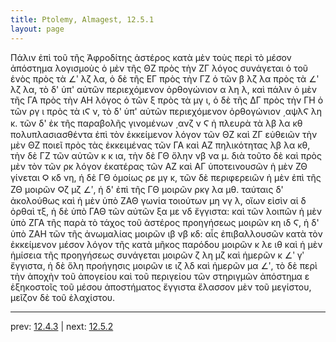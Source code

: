 ```yaml
---
title: Ptolemy, Almagest, 12.5.1
layout: page
---
```


Πάλιν ἐπὶ τοῦ τῆς Ἀφροδίτης ἀστέρος κατὰ μὲν τοὺς περὶ τὸ μέσον ἀπόστημα λογισμοὺς ὁ μὲν τῆς ΘΖ πρὸς τὴν ΖΓ λόγος συνάγεται ὁ τοῦ ἑνὸς πρὸς τὰ ∠ʹ λζ λα, ὁ δὲ τῆς ΕΓ πρὸς τὴν ΓΖ ὁ τῶν β λζ λα πρὸς τὰ ∠ʹ λζ λα, τὸ δ' ὑπ' αὐτῶν περιεχόμενον ὀρθογώνιον α λη λ, καὶ πάλιν ὁ μὲν τῆς ΓΑ πρὸς τὴν ΑΗ λόγος ὁ τῶν ξ πρὸς τὰ μγ ι, ὁ δὲ τῆς ΔΓ πρὸς τὴν ΓΗ ὁ τῶν ργ ι πρὸς τὰ ιϚ ν, τὸ δ' ὑπ' αὐτῶν περιεχόμενον ὀρθογώνιον ͵αψλϚ λη κ. τῶν δ' ἐκ τῆς παραβολῆς γινομένων ͵ανζ ν Ϛ ἡ πλευρὰ τὰ λβ λα κθ πολυπλασιασθέντα ἐπὶ τὸν ἐκκείμενον λόγον τῶν ΘΖ καὶ ΖΓ εὐθειῶν τὴν μὲν ΘΖ ποιεῖ πρὸς τὰς ἐκκειμένας τῶν ΓΑ καὶ ΑΖ πηλικότητας λβ λα κθ, τὴν δὲ ΓΖ τῶν αὐτῶν κ κ ια, τὴν δὲ ΓΘ ὅλην νβ να μ. διὰ τοῦτο δὲ καὶ πρὸς μὲν τὸν τῶν ρκ λόγον ἑκατέρας τῶν ΑΖ καὶ ΑΓ ὑποτεινουσῶν ἡ μὲν ΖΘ γίνεται Ϙ κδ νη, ἡ δὲ ΓΘ ὁμοίως ρε μγ κ, τῶν δὲ περιφερειῶν ἡ μὲν ἐπὶ τῆς ΖΘ μοιρῶν Ϙζ μζ ∠ʹ, ἡ δ' ἐπὶ τῆς ΓΘ μοιρῶν ρκγ λα μθ. ταύταις δ' ἀκολούθως καὶ ἡ μὲν ὑπὸ ΖΑΘ γωνία τοιούτων μη νγ λ, οἵων εἰσὶν αἱ δ ὀρθαὶ τξ, ἡ δὲ ὑπὸ ΓΑΘ τῶν αὐτῶν ξα με νδ ἔγγιστα: καὶ τῶν λοιπῶν ἡ μὲν ὑπὸ ΖΓΑ τῆς παρὰ τὸ τάχος τοῦ ἀστέρος προηγήσεως μοιρῶν κη ιδ Ϛ, ἡ δ' ὑπὸ ΖΑΗ τῶν τῆς ἀνωμαλίας μοιρῶν ιβ νβ κδ: αἷς ἐπιβαλλουσῶν κατὰ τὸν ἐκκείμενον μέσον λόγον τῆς κατὰ μῆκος παρόδου μοιρῶν κ λε ιθ καὶ ἡ μὲν ἡμίσεια τῆς προηγήσεως συνάγεται μοιρῶν ζ λη μζ καὶ ἡμερῶν κ ∠ʹ γʹ ἔγγιστα, ἡ δὲ ὅλη προήγησις μοιρῶν ιε ιζ λδ καὶ ἡμερῶν μα ∠ʹ, τὸ δὲ περὶ τὴν ἀποχὴν τοῦ ἀπογείου καὶ τοῦ περιγείου τῶν στηριγμῶν ἀπόστημα ε ἑξηκοστοῖς τοῦ μέσου ἀποστήματος ἔγγιστα ἔλασσον μὲν τοῦ μεγίστου, μεῖζον δὲ τοῦ ἐλαχίστου. 

---

prev: [12.4.3](../12.4.3/) | next: [12.5.2](../12.5.2/)

